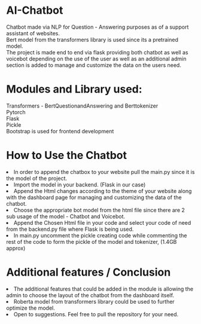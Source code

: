 # AI-Chatbot
Chatbot made via NLP  for Question - Answering purposes as of a support assistant of websites. <br>
Bert model from the transformers library is used since its a pretrained model. <br>
The project is made end to end via flask providing both chatbot as well as voicebot depending on the use of the user as well as an additional admin section is added to manage and customize the data on the users need.

# Modules and Library used: 
Transformers - BertQuestionandAnswering and Berttokenizer <br>
Pytorch <br>
Flask <br>
Pickle <br>
Bootstrap is used for frontend development

# How to Use the Chatbot
<li> In order to append the chatbox to your website pull the main.py since it is the model of the project. <br>
<li> Import the model in your backend. (Flask in our case) <br>
<li> Append the Html changes according to the theme of your website along with the dashboard page for managing and customizing the data of the chatbot.<br>
<li> Choose the appropriate bot model from the html file since there are 2 sub usage of the model - Chatbot and Voicebot. <br>
<li> Append the Chosen Html file in your code and select your code of need from the backend.py file where Flask is being used.
<li> In main.py uncomment the pickle creating code while commenting the rest of the code to form the pickle of the model and tokenizer, (1.4GB approx)
  
# Additional features / Conclusion
<li> The additional features that could be added in the module is allowing the admin to choose the layout of the chatbot from the dashboard itself. 
<li> Roberta model from transformers library could be used to further optimize the model.
<li> Open to suggestions. Feel free to pull the repository for your need.

  
 
 


